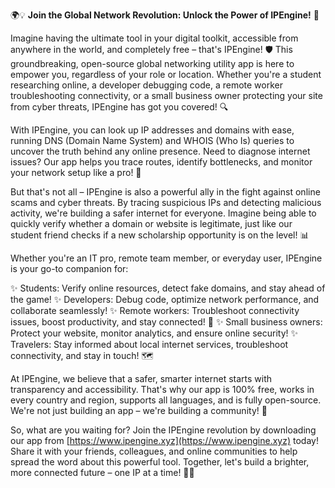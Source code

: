 🌍💡 **Join the Global Network Revolution: Unlock the Power of IPEngine!** 🚀

Imagine having the ultimate tool in your digital toolkit, accessible from anywhere in the world, and completely free – that's IPEngine! 🛡️ This groundbreaking, open-source global networking utility app is here to empower you, regardless of your role or location. Whether you're a student researching online, a developer debugging code, a remote worker troubleshooting connectivity, or a small business owner protecting your site from cyber threats, IPEngine has got you covered! 🔍

With IPEngine, you can look up IP addresses and domains with ease, running DNS (Domain Name System) and WHOIS (Who Is) queries to uncover the truth behind any online presence. Need to diagnose internet issues? Our app helps you trace routes, identify bottlenecks, and monitor your network setup like a pro! 📡

But that's not all – IPEngine is also a powerful ally in the fight against online scams and cyber threats. By tracing suspicious IPs and detecting malicious activity, we're building a safer internet for everyone. Imagine being able to quickly verify whether a domain or website is legitimate, just like our student friend checks if a new scholarship opportunity is on the level! 📊

Whether you're an IT pro, remote team member, or everyday user, IPEngine is your go-to companion for:

✨ Students: Verify online resources, detect fake domains, and stay ahead of the game!
✨ Developers: Debug code, optimize network performance, and collaborate seamlessly!
✨ Remote workers: Troubleshoot connectivity issues, boost productivity, and stay connected! 📱
✨ Small business owners: Protect your website, monitor analytics, and ensure online security!
✨ Travelers: Stay informed about local internet services, troubleshoot connectivity, and stay in touch! 🗺️

At IPEngine, we believe that a safer, smarter internet starts with transparency and accessibility. That's why our app is 100% free, works in every country and region, supports all languages, and is fully open-source. We're not just building an app – we're building a community! 🌈

So, what are you waiting for? Join the IPEngine revolution by downloading our app from [https://www.ipengine.xyz](https://www.ipengine.xyz) today! Share it with your friends, colleagues, and online communities to help spread the word about this powerful tool. Together, let's build a brighter, more connected future – one IP at a time! 🚀💥